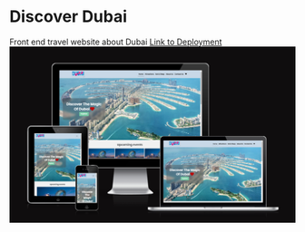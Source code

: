 # Discover Dubai
Front end travel website about Dubai
[Link to Deployment](https://dayana-n.github.io/travel-website/)
![website](./assets/media/readme/dubai.PNG)

